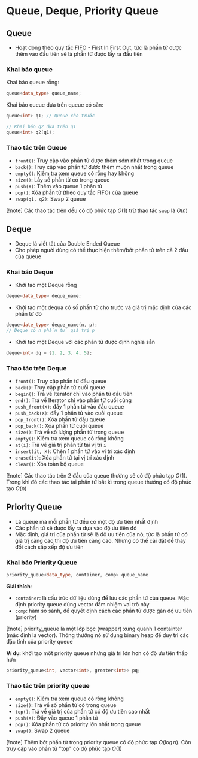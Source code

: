 # Queue, Deque, Priority Queue

## Queue
- Hoạt động theo quy tắc FIFO - First In First Out, tức là phần tử được thêm vào đầu tiên sẽ là phần tử được lấy ra đầu tiên

### Khai báo queue
Khai báo queue rỗng:
```cpp
queue<data_type> queue_name;
```

Khai báo queue dựa trên queue có sẵn:
```cpp
queue<int> q1; // Queue cho trước

// Khai báo q2 dựa trên q1
queue<int> q2(q1);
```

### Thao tác trên Queue
- `front()`: Truy cập vào phần tử được thêm sớm nhất trong queue
- `back()`: Truy cập vào phần tử được thêm muộn nhất trong queue
- `empty()`: Kiểm tra xem queue có rỗng hay không
- `size()`: Lấy số phần tử có trong queue
- `push(X)`: Thêm vào queue 1 phần tử 
- `pop()`: Xóa phần tử (theo quy tắc FIFO) của queue 
- `swap(q1, q2)`: Swap 2 queue

[!note] Các thao tác trên đều có độ phức tạp $O(1)$ trừ thao tác `swap` là $O(n)$

## Deque
- Deque là viết tắt của Double Ended Queue
- Cho phép người dùng có thể thực hiện thêm/bớt phần tử trên cả 2 đầu của queue 

### Khai báo Deque
- Khởi tạo một Deque rỗng
```cpp
deque<data_type> deque_name;
```
- Khởi tạo một dequa có số phần tử cho trước và giá trị mặc định của các phần tử đó
```cpp
deque<date_type> deque_name(n, p);
// Deque có n phần tử giá trị p
```
- Khởi tạo một Deque với các phần tử được định nghĩa sẵn
```cpp
deque<int> dq = {1, 2, 3, 4, 5};
```

### Thao tác trên Deque
- `front()`: Truy cập phần tử đầu queue
- `back()`: Truy cập phần tử cuối queue
- `begin()`: Trả về Iterator chỉ vào phần tử đầu tiên
- `end()`: Trả về Iterator chỉ vào phần tử cuối cùng 
- `push_front(X)`: đẩy 1 phần tử vào đầu queue
- `push_back(X)`: đẩy 1 phần tử vào cuối queue
- `pop_front()`: Xóa phần tử đầu queue
- `pop_back()`: Xóa phần tử cuối queue
- `size()`: Trả về số lượng phần tử trong queue
- `empty()`: Kiểm tra xem queue có rỗng không
- `at(i)`: Trả về giá trị phần tử tại vị trí `i`
- `insert(it, X)`: Chèn 1 phần tử vào vị trí xác định
- `erase(it)`: Xóa phần tử tại vị trí xác định
- `clear()`: Xóa toàn bộ queue

[!note] Các thao tác trên 2 đầu của queue thường sẽ có độ phức tạp $O(1)$. Trong khi đó các thao tác tại phần tử bất kì trong queue thưởng có độ phức tạo $O(n)$

## Priority Queue
- Là queue mà mỗi phần tử đều có một độ ưu tiên nhất định
- Các phần tử sẽ được lấy ra dựa vào độ ưu tiên đó
- Mặc định, giá trị của phần tử sẽ là độ ưu tiên của nó, tức là phần tử có giá trị càng cao thì độ ưu tiên càng cao. Nhưng có thể cài đặt để thay đổi cách sắp xếp độ ưu tiên

### Khai báo Priority Queue
```cpp
priority_queue<data_type, container, comp> queue_name
```
**Giải thích**:
- `container`: là cấu trúc dữ liệu dùng để lưu các phần tử của queue. Mặc định priority queue dùng vector đảm nhiệm vai trò này
- `comp`: hàm so sánh, để quyết định cách các phần tử được gán độ ưu tiên (priority)

[!note] priority_queue là một lớp bọc (wrapper) xung quanh 1 containter (mặc định là vector). Thông thường nó sử dụng binary heap để duy trì các đặc tính của priority queue 

**Ví dụ**: khởi tạo một priority queue nhưng giá trị lớn hơn có độ ưu tiên thấp hơn
```cpp
priority_queue<int, vector<int>, greater<int>> pq;
```

### Thao tác trên priority queue
- `empty()`: Kiểm tra xem queue có rỗng không
- `size()`: Trả về số phần tử có trong queue
- `top()`: Trả về giá trị của phần tử có độ ưu tiên cao nhất 
- `push(X)`: Đẩy vào queue 1 phần tử
- `pop()`: Xóa phần tử có priority lớn nhất trong queue
- `swap()`: Swap 2 queue

[!note] Thêm bớt phần tử trong priority queue có độ phức tạp $O(\log n)$. Còn truy cập vào phần tử "top" có độ phức tạp $O(1)$
